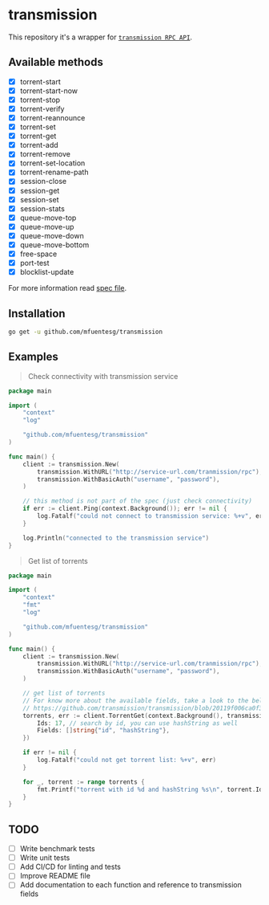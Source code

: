 # transmission

This repository it's a wrapper for [`transmission RPC API`](https://github.com/transmission/transmission/blob/master/extras/rpc-spec.txt).

## Available methods

- [x] torrent-start
- [x] torrent-start-now
- [x] torrent-stop
- [x] torrent-verify
- [x] torrent-reannounce
- [x] torrent-set
- [x] torrent-get
- [x] torrent-add
- [x] torrent-remove
- [x] torrent-set-location
- [x] torrent-rename-path
- [x] session-close
- [x] session-get
- [x] session-set
- [x] session-stats
- [x] queue-move-top
- [x] queue-move-up
- [x] queue-move-down
- [x] queue-move-bottom
- [x] free-space
- [x] port-test
- [x] blocklist-update

For more information read [spec file](https://github.com/transmission/transmission/blob/master/extras/rpc-spec.txt).

## Installation

```bash
go get -u github.com/mfuentesg/transmission
```

## Examples

> Check connectivity with transmission service

```go
package main

import (
    "context"
    "log"

    "github.com/mfuentesg/transmission"
)

func main() {
	client := transmission.New(
		transmission.WithURL("http://service-url.com/tranmission/rpc"),
		transmission.WithBasicAuth("username", "password"),
	)

    // this method is not part of the spec (just check connectivity)
    if err := client.Ping(context.Background()); err != nil {
        log.Fatalf("could not connect to transmission service: %+v", err)
    }

    log.Println("connected to the transmission service")
}
```

> Get list of torrents
```go
package main

import (
    "context"
    "fmt"
    "log"

    "github.com/mfuentesg/transmission"
)

func main() {
	client := transmission.New(
		transmission.WithURL("http://service-url.com/tranmission/rpc"),
		transmission.WithBasicAuth("username", "password"),
	)

    // get list of torrents
    // For know more about the available fields, take a look to the below link
    // https://github.com/transmission/transmission/blob/20119f006ca0f3a13245b379c74254c92f372910/extras/rpc-spec.txt#L111
    torrents, err := client.TorrentGet(context.Background(), transmission.TorrentGet{
        Ids: 17, // search by id, you can use hashString as well
        Fields: []string{"id", "hashString"},
    })

    if err != nil {
        log.Fatalf("could not get torrent list: %+v", err)
    }

    for _, torrent := range torrents {
    	fmt.Printf("torrent with id %d and hashString %s\n", torrent.Id, torrent.HashString)
    }
}
```

## TODO

- [ ] Write benchmark tests
- [ ] Write unit tests
- [ ] Add CI/CD for linting and tests
- [ ] Improve README file
- [ ] Add documentation to each function and reference to transmission fields